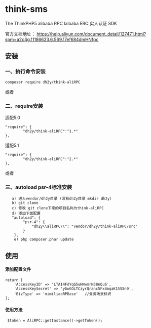 # think-sms
The ThinkPHP5 alibaba RPC
laibaba ERC 实人认证 SDK

官方文档地址： https://help.aliyun.com/document_detail/127471.html?spm=a2c4g.11186623.6.569.17ef684dmHNfpc
## 安装

### 一、执行命令安装
```
composer require dh2y/think-aliRPC
```

或者

### 二、require安装

  适配5.0
```
"require": {
        "dh2y/think-aliRPC":"1.*"
},
```

  适配5.1
```
"require": {
        "dh2y/think-aliRPC":"2.*"
},
```

或者
###  三、autoload psr-4标准安装
```
   a) 进入vendor/dh2y目录 (没有dh2y目录 mkdir dh2y)
   b) git clone 
   c) 修改 git clone下来的项目名称为think-aliRPC
   d) 添加下面配置
   "autoload": {
        "psr-4": {
            "dh2y\\aliRPC\\": "vendor/dh2y/think-aliRPC/src"
        }
    },
    e) php composer.phar update
```


## 使用
#### 添加配置文件
```
return [
    'AccessKeyID' => 'LTAI4FdYqG5uHNwmrN38nQuS',
    'AccessKeySecret' => 'yGwGOLTCzyrQranc5Fx4mqaK15S5n9',
    'BizType' => 'mimiliaoRPBase'   //业务场景标识
];
```

#### 使用方法
```
 $token = AliRPC::getInstance()->getToken();

```


